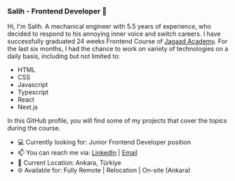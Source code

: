 ### Salih - Frontend Developer 👋

Hi, I'm Salih. A mechanical engineer with 5.5 years of experience, who decided to respond to his annoying inner voice and switch careers. I have successfully graduated 24 weeks Frontend Course of [Jagaad Academy](https://academy.jagaad.com/). For the last six months, I had the chance to work on variety of technologies on a daily basis, including but not limited to:
* HTML
* CSS
* Javascript
* Typescript
* React
* Next.js

In this GitHub profile, you will find some of my projects that cover the topics during the course.
* 💻 Currently looking for: Junior Frontend Developer position
* 📫 You can reach me via: [LinkedIn](https://www.linkedin.com/in/zorersalih/) | [Email](mailto:zorer.salih@gmail.com)
* 📍 Current Location: Ankara, Türkiye
* 🌐 Available for: Fully Remote | Relocation | On-site (Ankara)

